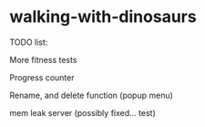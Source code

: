 walking-with-dinosaurs
======================

TODO list:

More fitness tests

Progress counter

Rename, and delete function (popup menu)

mem leak server (possibly fixed... test)